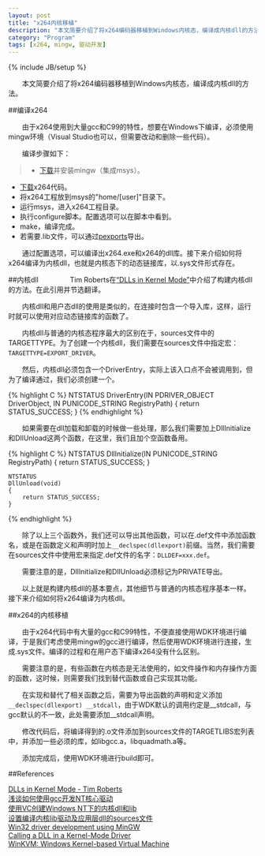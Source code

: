 ```yaml
---
layout: post
title: "x264内核移植"
description: "本文简要介绍了将x264编码器移植到Windows内核态，编译成内核dll的方法。"
category: "Program"
tags: [x264, mingw, 驱动开发]
---
```

{% include JB/setup %}

　　本文简要介绍了将x264编码器移植到Windows内核态，编译成内核dll的方法。

##编译x264

　　由于x264使用到大量gcc和C99的特性，想要在Windows下编译，必须使用mingw环境（Visual Studio也可以，但需要改动和删除一些代码）。

　　编译步骤如下：

>* [下载](http://sourceforge.net/projects/mingw/files/)并安装mingw（集成msys）。
* [下载](http://download.videolan.org/pub/videolan/x264/)x264代码。
* 将x264工程放到msys的"home/[user]"目录下。
* 运行msys，进入x264工程目录。
* 执行configure脚本。配置选项可以在脚本中看到。
* make，编译完成。
* 若需要.lib文件，可以通过[pexports](http://sourceforge.net/projects/mingw/files/MinGW/Extension/pexports/)导出。

　　通过配置选项，可以编译出x264.exe和x264的dll库。接下来介绍如何将x264编译为内核dll，也就是内核态下的动态链接库，以.sys文件形式存在。

##内核dll
　　
　　Tim Roberts在[“DLLs in Kernel Mode”](http://www.wd-3.com/archive/KernelDlls.htm)中介绍了构建内核dll的方法。在此引用并节选翻译。

　　内核dll和用户态dll的使用是类似的，在连接时包含一个导入库，这样，运行时就可以使用对应动态链接库的函数了。

　　内核dll与普通的内核态程序最大的区别在于，sources文件中的TARGETTYPE。为了创建一个内核dll，我们需要在sources文件中指定宏：`TARGETTYPE=EXPORT_DRIVER`。

　　然后，内核dll必须包含一个DriverEntry，实际上该入口点不会被调用到，但为了编译通过，我们必须创建一个。

{% highlight C %}
    NTSTATUS
    DriverEntry(IN PDRIVER_OBJECT DriverObject,
                IN PUNICODE_STRING RegistryPath)
    {
        return STATUS_SUCCESS;
    }
{% endhighlight %}

　　如果需要在dll加载和卸载的时候做一些处理，那么我们需要加上DllInitialize和DllUnload这两个函数，在这里，我们且加个空函数备用。

{% highlight C %}
    NTSTATUS
    DllInitialize(IN PUNICODE_STRING RegistryPath)
    {
        return STATUS_SUCCESS;
    }

    NTSTATUS
    DllUnload(void)
    {
        return STATUS_SUCCESS;
    }
{% endhighlight %}

　　除了以上三个函数外，我们还可以导出其他函数，可以在.def文件中添加函数名，或是在函数定义和声明时加上`__declspec(dllexport)`前缀。当然，我们需要在sources文件中使用宏来指定.def文件的名字：`DLLDEF=xxx.def`。

　　需要注意的是，DllInitialize和DllUnload必须标记为PRIVATE导出。

　　以上就是构建内核dll的基本要点，其他细节与普通的内核态程序基本一样。接下来介绍如何将x264编译为内核dll。

##x264的内核移植

　　由于x264代码中有大量的gcc和C99特性，不便直接使用WDK环境进行编译，于是我们考虑使用mingw的gcc进行编译，然后使用WDK环境进行连接，生成.sys文件。编译的过程和在用户态下编译x264没有什么区别。

　　需要注意的是，有些函数在内核态是无法使用的，如文件操作和内存操作方面的函数，这时候，则需要我们找到替代函数或自己实现其功能。

　　在实现和替代了相关函数之后，需要为导出函数的声明和定义添加`__declspec(dllexport) __stdcall`，由于WDK默认的调用约定是__stdcall，与gcc默认的不一致，此处需要添加__stdcall声明。

　　修改代码后，将编译得到的.o文件添加到sources文件的TARGETLIBS宏列表中，并添加一些必须的库，如libgcc.a，libquadmath.a等。

　　添加完成后，使用WDK环境进行build即可。


##References

[DLLs in Kernel Mode - Tim Roberts](http://www.wd-3.com/archive/KernelDlls.htm)  
[浅谈如何使用gcc开发NT核心驱动](http://blog.csdn.net/mydo/article/details/2281887)  
[使用VC创建Windows NT下的内核dll和lib](http://bbs.pediy.com/showthread.php?t=102426)  
[设置编译内核lib驱动及应用层dll的sources文件](http://laokaddk.blog.51cto.com/368606/413263/)  
[Win32 driver development using MinGW](http://www.fccps.cz/download/adv/frr/win32_ddk_mingw/win32_ddk_mingw.html)  
[Calling a DLL in a Kernel-Mode Driver](http://msdn.microsoft.com/en-us/windows/hardware/gg463187.aspx)  
[WinKVM: Windows Kernel-based Virtual Machine](http://www.linux-kvm.org/wiki/images/8/8a/WinKVM-KVMForum2010.pdf)  
